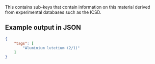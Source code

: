 This contains sub-keys that contain information on this material derived from experimental databases such as the ICSD.





## Example output in JSON

```json
{
    "tags": [
        "Aluminium lutetium (2/1)"
    ]
}
```

